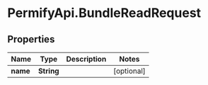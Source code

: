 # PermifyApi.BundleReadRequest

## Properties

Name | Type | Description | Notes
------------ | ------------- | ------------- | -------------
**name** | **String** |  | [optional] 


